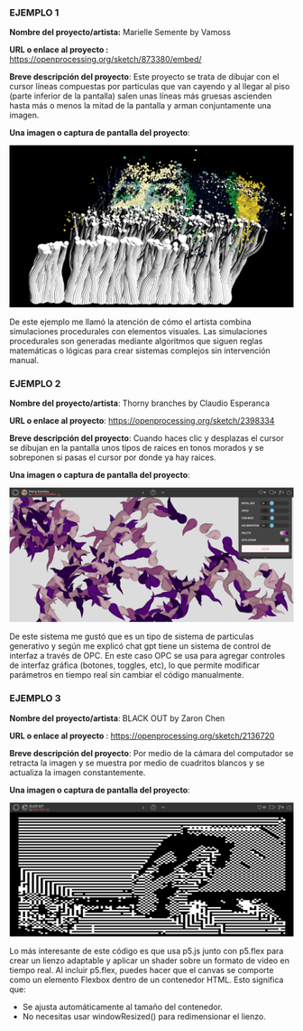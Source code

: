 ### EJEMPLO 1
**Nombre del proyecto/artista:** Marielle Semente by Vamoss

**URL o enlace al proyecto :** https://openprocessing.org/sketch/873380/embed/

**Breve descripción del proyecto**: Este proyecto se trata de dibujar con el cursor líneas compuestas por particulas que van cayendo y al llegar al piso (parte 
inferior de la pantalla) salen unas líneas más gruesas ascienden hasta más o menos la mitad de la pantalla y arman conjuntamente una imagen. 

**Una imagen o captura de pantalla del proyecto**:

![Cuandro Comparativo](../../../../assets/ejemplo1.png)

De este ejemplo me llamó la atención de cómo el artista combina simulaciones procedurales con elementos visuales. Las simulaciones procedurales son generadas mediante algoritmos que siguen reglas matemáticas o lógicas para crear sistemas complejos sin intervención manual. 
### EJEMPLO 2
**Nombre del proyecto/artista**: Thorny branches by Claudio Esperanca

**URL o enlace al proyecto**: https://openprocessing.org/sketch/2398334

**Breve descripción del proyecto**: Cuando haces clic y desplazas el cursor se dibujan en la pantalla unos tipos de raices en tonos morados y se sobreponen si pasas el cursor por donde ya hay raices. 

**Una imagen o captura de pantalla del proyecto**:

![Cuandro Comparativo](../../../../assets/ejemplo2.png)

De este sistema me gustó que es un tipo de sistema de particulas generativo y según me explicó chat gpt tiene un sistema de control de interfaz a través de OPC. En este caso OPC se usa para agregar controles de interfaz gráfica (botones, toggles, etc), lo que permite modificar parámetros en tiempo real sin cambiar el código manualmente. 

### EJEMPLO 3

**Nombre del proyecto/artista**: BLACK OUT by Zaron Chen

**URL o enlace al proyecto** : https://openprocessing.org/sketch/2136720

**Breve descripción del proyecto**: Por medio de la cámara del computador se retracta la imagen y se muestra por medio de cuadritos blancos y se actualiza la imagen constantemente. 

**Una imagen o captura de pantalla del proyecto**:

![Cuandro Comparativo](../../../../assets/ejemplo3.png)

Lo  más interesante de este código es que usa p5.js junto con p5.flex para crear un lienzo adaptable y aplicar un shader sobre un formato de video en tiempo real. Al incluir p5.flex, puedes hacer que el canvas se comporte como un elemento Flexbox dentro de un contenedor HTML. Esto significa que:
-  Se ajusta automáticamente al tamaño del contenedor.
-  No necesitas usar windowResized() para redimensionar el lienzo.
